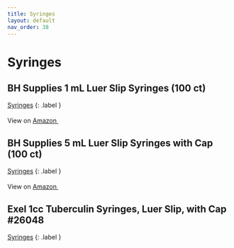```yaml
---
title: Syringes
layout: default
nav_order: 38
---
```


# Syringes

## BH Supplies 1 mL Luer Slip Syringes (100 ct)

[Syringes](syringes.html)
{: .label }


View on <a href="https://www.amazon.com/dp/B07BQDRDC2" class="external" target="_blank">Amazon <svg width="18" height="18" viewBox="0 0 24 24" aria-labelledby="svg-external-link-title"><use xlink:href="#svg-external-link"></use></svg></a>

## BH Supplies 5 mL Luer Slip Syringes with Cap (100 ct)

[Syringes](syringes.html)
{: .label }


View on <a href="https://www.amazon.com/dp/B08B7DVLY1" class="external" target="_blank">Amazon <svg width="18" height="18" viewBox="0 0 24 24" aria-labelledby="svg-external-link-title"><use xlink:href="#svg-external-link"></use></svg></a>

## Exel 1cc Tuberculin Syringes, Luer Slip, with Cap #26048

[Syringes](syringes.html)
{: .label }


<!-- Updated 2024-10-18 02:52:49.339144Z -->
